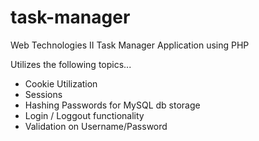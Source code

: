 # task-manager
Web Technologies II Task Manager Application using PHP

Utilizes the following topics...
- Cookie Utilization
- Sessions
- Hashing Passwords for MySQL db storage
- Login / Loggout functionality
- Validation on Username/Password
